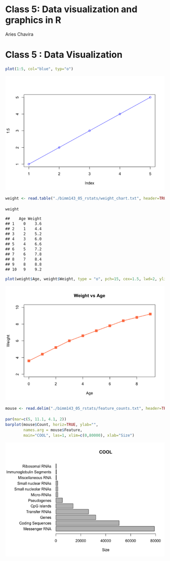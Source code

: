 Class 5: Data visualization and graphics in R
================
Aries Chavira

Class 5 : Data Visualization
============================

``` r
plot(1:5, col="blue", typ="o")
```

![](CLASS__5_files/figure-markdown_github/unnamed-chunk-1-1.png)

``` r
weight <- read.table("./bimm143_05_rstats/weight_chart.txt", header=TRUE)

weight
```

    ##    Age Weight
    ## 1    0    3.6
    ## 2    1    4.4
    ## 3    2    5.2
    ## 4    3    6.0
    ## 5    4    6.6
    ## 6    5    7.2
    ## 7    6    7.8
    ## 8    7    8.4
    ## 9    8    8.8
    ## 10   9    9.2

``` r
plot(weight$Age, weight$Weight, type = "o", pch=15, cex=1.5, lwd=2, ylim=c(2,10), xlab = "Age", ylab = "Weight", main = "Weight vs Age", col="coral")
```

![](CLASS__5_files/figure-markdown_github/unnamed-chunk-1-2.png)

``` r
mouse <- read.delim("./bimm143_05_rstats/feature_counts.txt", header=TRUE)

par(mar=c(5, 11.1, 4.1, 2))
barplot(mouse$Count, horiz=TRUE, ylab="", 
        names.arg = mouse$Feature, 
        main="COOL", las=1, xlim=c(0,80000), xlab="Size")
```

![](CLASS__5_files/figure-markdown_github/unnamed-chunk-1-3.png)

